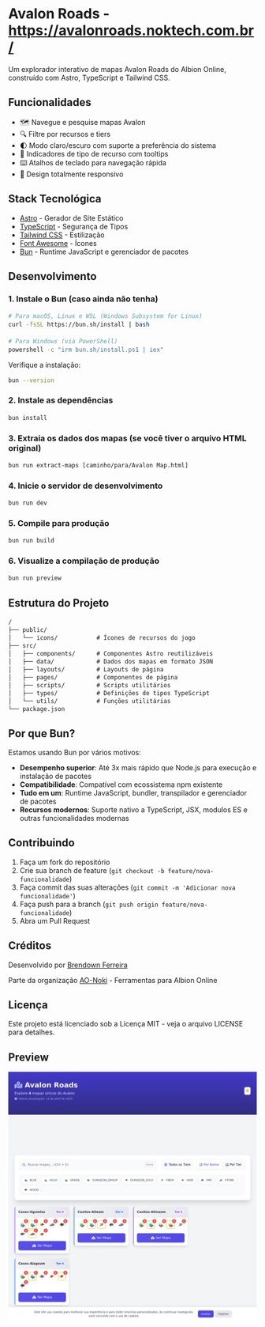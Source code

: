 # Avalon Roads - <https://avalonroads.noktech.com.br/>

Um explorador interativo de mapas Avalon Roads do Albion Online, construído com Astro, TypeScript e Tailwind CSS.

## Funcionalidades

- 🗺️ Navegue e pesquise mapas Avalon
- 🔍 Filtre por recursos e tiers
- 🌓 Modo claro/escuro com suporte a preferência do sistema
- 🎯 Indicadores de tipo de recurso com tooltips
- ⌨️ Atalhos de teclado para navegação rápida
- 📱 Design totalmente responsivo

## Stack Tecnológica

- [Astro](https://astro.build) - Gerador de Site Estático
- [TypeScript](https://www.typescriptlang.org/) - Segurança de Tipos
- [Tailwind CSS](https://tailwindcss.com) - Estilização
- [Font Awesome](https://fontawesome.com) - Ícones
- [Bun](https://bun.sh) - Runtime JavaScript e gerenciador de pacotes

## Desenvolvimento

### 1. Instale o Bun (caso ainda não tenha)

```bash
# Para macOS, Linux e WSL (Windows Subsystem for Linux)
curl -fsSL https://bun.sh/install | bash

# Para Windows (via PowerShell)
powershell -c "irm bun.sh/install.ps1 | iex"
```

Verifique a instalação:

```bash
bun --version
```

### 2. Instale as dependências

```bash
bun install
```

### 3. Extraia os dados dos mapas (se você tiver o arquivo HTML original)

```bash
bun run extract-maps [caminho/para/Avalon Map.html]
```

### 4. Inicie o servidor de desenvolvimento

```bash
bun run dev
```

### 5. Compile para produção

```bash
bun run build
```

### 6. Visualize a compilação de produção

```bash
bun run preview
```

## Estrutura do Projeto

```text
/
├── public/
│   └── icons/           # Ícones de recursos do jogo
├── src/
│   ├── components/      # Componentes Astro reutilizáveis
│   ├── data/            # Dados dos mapas em formato JSON
│   ├── layouts/         # Layouts de página
│   ├── pages/           # Componentes de página
│   ├── scripts/         # Scripts utilitários
│   ├── types/           # Definições de tipos TypeScript
│   └── utils/           # Funções utilitárias
└── package.json
```

## Por que Bun?

Estamos usando Bun por vários motivos:

- **Desempenho superior**: Até 3x mais rápido que Node.js para execução e instalação de pacotes
- **Compatibilidade**: Compatível com ecossistema npm existente
- **Tudo em um**: Runtime JavaScript, bundler, transpilador e gerenciador de pacotes
- **Recursos modernos**: Suporte nativo a TypeScript, JSX, modulos ES e outras funcionalidades modernas

## Contribuindo

1. Faça um fork do repositório
2. Crie sua branch de feature (`git checkout -b feature/nova-funcionalidade`)
3. Faça commit das suas alterações (`git commit -m 'Adicionar nova funcionalidade'`)
4. Faça push para a branch (`git push origin feature/nova-funcionalidade`)
5. Abra um Pull Request

## Créditos

Desenvolvido por [Brendown Ferreira](https://github.com/Br3n0k)

Parte da organização [AO-Noki](https://github.com/AO-Noki) - Ferramentas para Albion Online

## Licença

Este projeto está licenciado sob a Licença MIT - veja o arquivo LICENSE para detalhes.

## Preview

![Avalon Roads Preview](preview.png)
